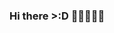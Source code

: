 ### Hi there >:D 👩🏾‍💻👋🏾

<!--
**Desireye/Desireye** is a ✨ _special_ ✨ repository because its `README.md` (this file) appears on your GitHub profile.

Here are some ideas to get you started:

- 🔭 I’m currently working on getting a degree in Software Engineering
- 🌱 I’m currently learning all aspects of Frontend Web Development and hopefully other aspects soon 
- 👯 I’m looking to collaborate on all typesof projects to broaden my horizens and learn new things
- 🤔 I’m looking for help with learning Java and Javascript
- 💬 Ask me about my interests
- 📫 How to reach me: Facebook as I don't really like social media
- 😄 Pronouns: She/Her
- ⚡ Fun fact: I don't like taking pictures so the only pictures I have of myself are my prom pictures and childhood
-->
